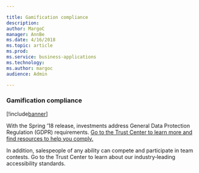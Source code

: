 ```yaml
---

title: Gamification compliance
description: 
author: MargoC
manager: AnnBe
ms.date: 4/16/2018
ms.topic: article
ms.prod: 
ms.service: business-applications
ms.technology: 
ms.author: margoc
audience: Admin

---
```

### Gamification compliance

[!include[banner](../../includes/banner.md)]




With the Spring ’18 release, investments address General Data Protection
Regulation (GDPR) requirements. [Go to the Trust Center to learn more and find
resources to help you
comply.](https://www.microsoft.com/en-us/TrustCenter/Privacy/gdpr/default.aspx)

In addition, salespeople of any ability can compete and participate in team
contests. Go to the Trust Center to learn about our industry‑leading
accessibility standards.



